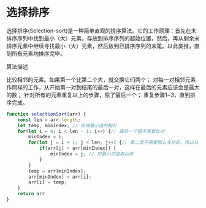 # 选择排序

选择排序(Selection-sort)是一种简单直观的排序算法。它的工作原理：首先在未排序序列中找到最小（大）元素，存放到排序序列的起始位置，然后，再从剩余未排序元素中继续寻找最小（大）元素，然后放到已排序序列的末尾。以此类推，直到所有元素均排序完毕。 

算法描述

比较相邻的元素。如果第一个比第二个大，就交换它们两个；
对每一对相邻元素作同样的工作，从开始第一对到结尾的最后一对，这样在最后的元素应该会是最大的数；
针对所有的元素重复以上的步骤，除了最后一个；
重复步骤1~3，直到排序完成。

```js
function selectionSort(arr) {
    const len = arr.length;
    let temp, minIndex; // 存储最小值的指针
    for(let i = 0; i < len - 1; i++) {// 最后一个值不需要比对
        minIndex = i;
        for(let j = i + 1; j < len; j++) {// 第二层不需要那么多比较，所以从 i + 1 开始
            if(arr[j] < arr[minIndex]) {
                minIndex = j; // 把最小的值取出来
            }
        }
        temp = arr[minIndex];
        arr[minIndex] = arr[i];
        arr[i] = temp; 
    }
    return arr
}
```